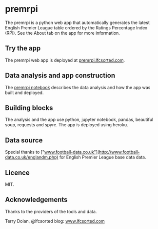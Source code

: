 # premrpi

The premrpi is a python web app that automatically generates the latest English Premier League table ordered by the Ratings Percentage Index (RPI). See the About tab on the app for more information.

## Try the app

The premrpi web app is deployed at [premrpi.lfcsorted.com](http://premrpi.lfcsorted.com). 

## Data analysis and app construction

The [premrpi notebook](http://nbviewer.ipython.org/github/terrydolan/premrpi/blob/master/premrpi.ipynb) describes the data analysis and how the app was built and deployed.

## Building blocks

The analysis and the app use python, jupyter notebook, pandas, beautiful soup, requests and spyre. The app is deployed using heroku.

## Data source

Special thanks to ["www.football-data.co.uk"](http://www.football-data.co.uk/englandm.php) for English Premier League base data data.

## Licence

MIT. 

## Acknowledgements

Thanks to the providers of the tools and data.


Terry Dolan, @lfcsorted
blog: www.lfcsorted.com
